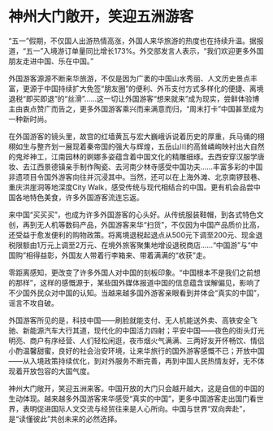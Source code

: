 # 神州大门敞开，笑迎五洲游客

“五一”假期，不仅国人出游热情高涨，外国人来华旅游的热度也在持续升温。据报道，“五一”入境游订单量同比增长173%。外交部发言人表示，“我们欢迎更多外国朋友走进中国、乐在中国。”

外国游客源源不断来华旅游，不仅是因为广袤的中国山水秀丽、人文历史景点丰富，更源于中国持续扩大免签“朋友圈”的便利、外币支付方式多样化的便捷、离境退税“即买即退”的“丝滑”……这一切让外国游客“想来就来”成为现实，尝鲜体验博主由衷点赞广而告之，更多外国游客乘兴而来满意而归，“周末打卡”中国甚至成为一种新时尚。

在外国游客的镜头里，故宫的红墙黄瓦与宏大巍峨诉说着历史的厚重，兵马俑的栩栩如生与整齐划一展现着秦帝国的强大与辉煌，五岳山川的高耸嶙峋映衬出大自然的鬼斧神工，江南园林的婀娜多姿蕴含着中国文化的精雕细琢。去西安穿汉服学唐妆、去江西景德镇亲手制作陶瓷、去河南少林寺感受中国功夫……丰富多彩的中国非遗项目令国外游客向往并沉浸其中。当然，还可以在上海外滩、北京南锣鼓巷、重庆洪崖洞等地深度City Walk，感受传统与现代相结合的中国。更有机会品尝中国各地特色美食，许多外国游客流连忘返。

来中国“买买买”，也成为许多外国游客的心头好。从传统服装鞋帽，到各式特色文创，再到无人机等数码产品，外国游客来华“扫货”，不仅因为中国产品质价比高，还受益于愈发便利的购物政策。将离境退税起退点从500元下调至200元、现金退税限额由1万元上调至2万元、在境外旅客聚集地增设退税商店……“中国游”与“中国购”相得益彰，外国友人带着行李箱来、带着满满的“收获”走。

零距离感知，更改变了许多外国人对中国的刻板印象。“中国根本不是我们之前想的那样”，这样的感慨源于，某些国外媒体报道中国的信息蕴含误解偏见，影响了不少国外民众对中国的认知。当越来越多国外游客亲眼看到并体会“真实的中国”，谣言不攻自破。

外国游客所见的是，科技中国——刷脸就能支付、无人机能送外卖、高铁安全飞驰、新能源汽车大行其道，现代化的中国活力四射；平安中国——夜色的街头灯光明亮、商户有序经营、人们轻松闲逛，夜市烟火气满满、三两好友开怀畅饮、情侣小酌温馨甜蜜，良好的社会治安环境，让来华旅行的国外游客感慨不已；开放中国——从入境政策持续优化，到对外服务不断完善，再到中国人民热情友好，无不体现着开放包容的大国气度。

神州大门敞开，笑迎五洲来客。中国开放的大门只会越开越大，这是自信的中国的生动体现。越来越多外国游客来华感受“真实的中国”，更多中国游客走出国门看世界，表明促进国际人文交流与经贸往来是人心所向。中国与世界“双向奔赴”，是“读懂彼此”共创未来的必然选择。